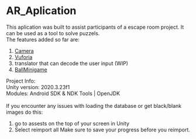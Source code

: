 # AR_Aplication

This aplication was built to assist participants of a escape room project. It can be used as a tool to solve puzzels.  
The features added so far are:
1. [Camera](mdLibrary/CAMERA.md)
2. [Vuforia](mdLibrary/VUFORIA.md)
3. translator that can decode the user input (WIP)
4. [BallMinigame](mdLibrary/BallMinigame.md)

Project Info:  </br>
Unity version: 2020.3.23f1  
Modules: Android SDK & NDK Tools | OpenJDK  
</br>
If you encounter any issues with loading the database or get black/blank images do this:  
1. go to assests on the top of your screen in Unity
2. Select reimport all 
Make sure to save your progress before you reimport.


